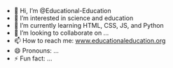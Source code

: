 - 👋 Hi, I’m @Educational-Education
- 👀 I’m interested in science and education
- 🌱 I’m currently learning HTML, CSS, JS, and Python
- 💞️ I’m looking to collaborate on ...
- 📫 How to reach me: www.educationaleducation.org
- 😄 Pronouns: ...
- ⚡ Fun fact: ...

<!---
Educational-Education/Educational-Education is a ✨ special ✨ repository because its `README.md` (this file) appears on your GitHub profile.
You can click the Preview link to take a look at your changes.
--->
